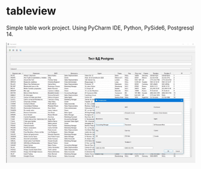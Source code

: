 # tableview
Simple table work project. Using PyCharm IDE, Python, PySide6, Postgresql 14.

![alt text](https://github.com/izvergoleg/tableview/blob/master/MyProject.jpg)
